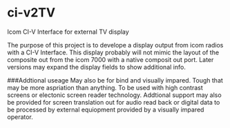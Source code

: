 # ci-v2TV
Icom CI-V Interface for external TV display

The purpose of this project is to develope a display output from icom radios with a CI-V Interface. This display probably will not mimic the layout of the composite out from the icom 7000 with a native composit out port. Later versions may expand the display fields to show additional info. 

###Addtional useage May also be for bind and visually impared. Tough that may be more aspriation than anything. 
To be used with high contrast screens or electonic screen reader technology. Addtional support may also be provided for screen translation out for audio read back or digital data to be processed by external equiopment provided by a visually impared operator. 

